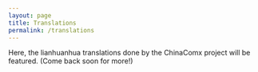 ```yaml
---
layout: page
title: Translations
permalink: /translations
---
```


Here, the lianhuanhua translations done by the ChinaComx project will be featured. (Come back soon for more!)